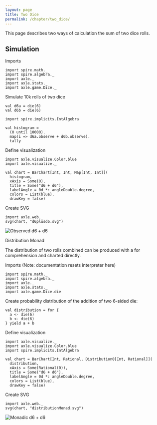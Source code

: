 ```yaml
---
layout: page
title: Two Dice
permalink: /chapter/two_dice/
---
```


This page describes two ways of calculation the sum of two dice rolls.

Simulation
----------

Imports

```tut:silent
import spire.math._
import spire.algebra._
import axle._
import axle.stats._
import axle.game.Dice._
```

Simulate 10k rolls of two dice

```tut:book
val d6a = die(6)
val d6b = die(6)

import spire.implicits.IntAlgebra

val histogram =
  (0 until 10000).
  map(i => d6a.observe + d6b.observe).
  tally
```

Define visualization

```tut:book
import axle.visualize.Color.blue
import axle.visualize._

val chart = BarChart[Int, Int, Map[Int, Int]](
  histogram,
  xAxis = Some(0),
  title = Some("d6 + d6"),
  labelAngle = 0d *: angleDouble.degree,
  colors = List(blue),
  drawKey = false)
```

Create SVG

```tut:book
import axle.web._
svg(chart, "d6plusd6.svg")
```

![Observed d6 + d6](/chapter/images/d6plusd6.svg)

Distribution Monad

The distribution of two rolls combined can be produced with a for comprehension
and charted directly.

Imports (Note: documentation resets interpreter here)

```tut:book:reset
import spire.math._
import spire.algebra._
import axle._
import axle.stats._
import axle.game.Dice.die
```

Create probability distribution of the addition of two 6-sided die:

```tut:book
val distribution = for {
  a <- die(6)
  b <- die(6)
} yield a + b
```

Define visualization

```tut:book
import axle.visualize._
import axle.visualize.Color.blue
import spire.implicits.IntAlgebra

val chart = BarChart[Int, Rational, Distribution0[Int, Rational]](
  distribution,
  xAxis = Some(Rational(0)),
  title = Some("d6 + d6"),
  labelAngle = 0d *: angleDouble.degree,
  colors = List(blue),
  drawKey = false)
```

Create SVG

```tut:book
import axle.web._
svg(chart, "distributionMonad.svg")
```

![Monadic d6 + d6](/chapter/images/distributionMonad.svg)
